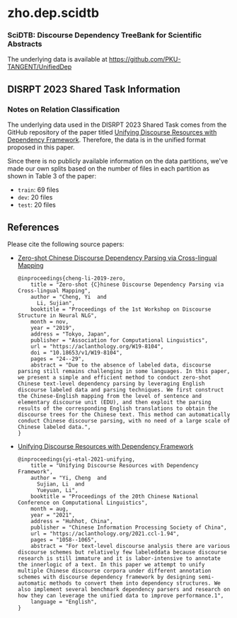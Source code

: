 # zho.dep.scidtb

### SciDTB: Discourse Dependency TreeBank for Scientific Abstracts

[//]: # (or UnifiedDep: Unified Chinese Dependency Discourse Datasets )

[//]: # ()
[//]: # (The unified Chinese discourse dependency dataset is now composed of **SciCDTB** developed by Peking University and **SU-CDTB_{dep}** converted from CDTB developed by Soochow University.)


The underlying data is available at https://github.com/PKU-TANGENT/UnifiedDep


## DISRPT 2023 Shared Task Information
### Notes on Relation Classification 
The underlying data used in the DISRPT 2023 Shared Task comes from the GitHub repository of the
paper titled [Unifying Discourse Resources with Dependency Framework](https://aclanthology.org/2021.ccl-1.94/). 
Therefore, the data is in the unified format proposed in this paper. 

Since there is no publicly available information on the data partitions, we've made our own splits
based on the number of files in each partition as shown in Table 3 of the paper:
- `train`: 69 files
- `dev`: 20 files
- `test`: 20 files



## References

Please cite the following source papers: 
- [Zero-shot Chinese Discourse Dependency Parsing via Cross-lingual Mapping](https://aclanthology.org/W19-8104/)
    ```
    @inproceedings{cheng-li-2019-zero,
        title = "Zero-shot {C}hinese Discourse Dependency Parsing via Cross-lingual Mapping",
        author = "Cheng, Yi  and
          Li, Sujian",
        booktitle = "Proceedings of the 1st Workshop on Discourse Structure in Neural NLG",
        month = nov,
        year = "2019",
        address = "Tokyo, Japan",
        publisher = "Association for Computational Linguistics",
        url = "https://aclanthology.org/W19-8104",
        doi = "10.18653/v1/W19-8104",
        pages = "24--29",
        abstract = "Due to the absence of labeled data, discourse parsing still remains challenging in some languages. In this paper, we present a simple and efficient method to conduct zero-shot Chinese text-level dependency parsing by leveraging English discourse labeled data and parsing techniques. We first construct the Chinese-English mapping from the level of sentence and elementary discourse unit (EDU), and then exploit the parsing results of the corresponding English translations to obtain the discourse trees for the Chinese text. This method can automatically conduct Chinese discourse parsing, with no need of a large scale of Chinese labeled data.",
    }
    ```
- [Unifying Discourse Resources with Dependency Framework](https://aclanthology.org/2021.ccl-1.94/)

    ```
    @inproceedings{yi-etal-2021-unifying,
        title = "Unifying Discourse Resources with Dependency Framework",
        author = "Yi, Cheng  and
          Sujian, Li  and
          Yueyuan, Li",
        booktitle = "Proceedings of the 20th Chinese National Conference on Computational Linguistics",
        month = aug,
        year = "2021",
        address = "Huhhot, China",
        publisher = "Chinese Information Processing Society of China",
        url = "https://aclanthology.org/2021.ccl-1.94",
        pages = "1058--1065",
        abstract = "For text-level discourse analysis there are various discourse schemes but relatively few labeleddata because discourse research is still immature and it is labor-intensive to annotate the innerlogic of a text. In this paper we attempt to unify multiple Chinese discourse corpora under different annotation schemes with discourse dependency framework by designing semi-automatic methods to convert them into dependency structures. We also implement several benchmark dependency parsers and research on how they can leverage the unified data to improve performance.1",
        language = "English",
    }
    ```
